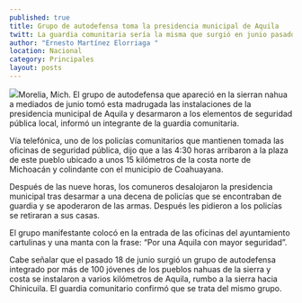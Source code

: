 ```yaml
---
published: true
title: Grupo de autodefensa toma la presidencia municipal de Aquila
twitt: La guardia comunitaria sería la misma que surgió en junio pasado y que se instaló en las cercanías de la entidad de Chinicuila
author: "Ernesto Martínez Elorriaga "
location: Nacional
category: Principales
layout: posts
---
```


![](http://i.imgur.com/etvq21Wm.jpg)Morelia, Mich. El grupo de autodefensa que apareció en la sierran nahua a mediados de junio tomó esta madrugada las instalaciones de la presidencia municipal de Aquila y desarmaron a los elementos de seguridad pública local, informó un integrante de la guardia comunitaria.

Vía telefónica, uno de los policías comunitarios que mantienen tomada las oficinas de seguridad pública, dijo que a las 4:30 horas arribaron a la plaza de este pueblo ubicado a unos 15 kilómetros de la costa norte de Michoacán y colindante con el municipio de Coahuayana.

Después de las nueve horas, los comuneros desalojaron la presidencia municipal tras desarmar a una decena de policías que se encontraban de guardia y se apoderaron de las armas. Después les pidieron a los policías se retiraran a sus casas.

El grupo manifestante colocó en la entrada de las oficinas del ayuntamiento cartulinas y una manta con la frase: “Por una Aquila con mayor seguridad”.

Cabe señalar que el pasado 18 de junio surgió un grupo de autodefensa integrado por más de 100 jóvenes de los pueblos nahuas de la sierra y costa se instalaron a varios kilómetros de Aquila, rumbo a la sierra hacia Chinicuila. El guardia comunitario confirmó que se trata del mismo grupo.
